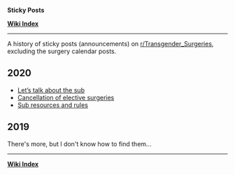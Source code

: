 **Sticky Posts**

**[Wiki Index](https://github.com/zp100/Transgender_Surgeries/blob/main/wiki/r/TransWiki/wiki/index/content.md)**

---

A history of sticky posts (announcements) on [r/Transgender_Surgeries](https://www.reddit.com/r/Transgender_Surgeries), excluding the surgery calendar posts.

## 2020

* [Let’s talk about the sub](https://www.reddit.com/r/Transgender_Surgeries/comments/fyomtc/lets_talk_about_the_sub/)
* [Cancellation of elective surgeries](https://www.reddit.com/r/Transgender_Surgeries/comments/fiaacj/cancellation_of_elective_surgeries/)
* [Sub resources and rules](https://www.reddit.com/r/Transgender_Surgeries/comments/ef01ue/sub_resources_and_rules/)

## 2019

There's more, but I don't know how to find them...

---

**[Wiki Index](https://github.com/zp100/Transgender_Surgeries/blob/main/wiki/r/TransWiki/wiki/index/content.md)**
